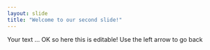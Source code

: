 ```yaml
---
layout: slide
title: "Welcome to our second slide!"
---
```

Your text ... OK so here this is editable!
Use the left arrow to go back
